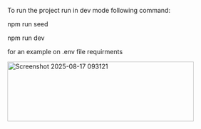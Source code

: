 To run the project run in dev mode following command:

npm run seed

npm run dev

for an example on .env file requirments 

<img width="418" height="134" alt="Screenshot 2025-08-17 093121" src="https://github.com/user-attachments/assets/b029aab8-9203-4b91-8ad5-2d42dba06016" />
